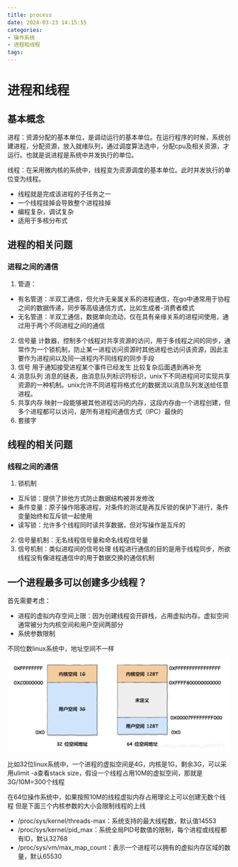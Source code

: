 ```yaml
---
title: process
date: 2024-03-23 14:15:55
categories:
- 操作系统
- 进程和线程
tags:
---
```

# 进程和线程

## 基本概念

进程：资源分配的基本单位，是调动运行的基本单位。在运行程序的时候，系统创建进程，分配资源，放入就绪队列，通过调度算法选中，分配cpu及相关资源，才运行。也就是说进程是系统中并发执行的单位。

线程：在采用微内核的系统中，线程变为资源调度的基本单位。此时并发执行的单位变为线程。

- 线程就是完成该进程的子任务之一
- 一个线程挂掉会导致整个进程挂掉
- 编程复杂，调试复杂
- 适用于多核分布式

## 进程的相关问题

### 进程之间的通信

1. 管道：

- 有名管道：半双工通信，但允许无亲属关系的进程通信，在go中通常用于协程之间的数据传递，同步等高级通信方式，比如生成者-消费者模式
- 无名管道：半双工通信，数据单向流动，仅在具有亲缘关系的进程间使用，通过用于两个不同进程之间的通信

2. 信号量
   计数器，控制多个线程对共享资源的访问，用于多线程之间的同步，通常作为一个锁机制，防止某一进程访问资源时其他进程也访问该资源，因此主要作为进程间以及同一进程内不同线程的同步手段
3. 信号
   用于通知接受进程某个事件已经发生
   比较复杂后面遇到再补充
4. 消息队列
   消息的链表，由消息队列标识符标识，unix下不同进程间可实现共享资源的一种机制。unix允许不同进程将格式化的数据流以消息队列发送给任意进程。
5. 共享内存
   映射一段能够被其他进程访问的内存，这段内存由一个进程创建，但多个进程都可以访问，是所有进程间通信方式（IPC）最快的
6. 套接字

## 线程的相关问题

### 线程之间的通信

1. 锁机制

- 互斥锁：提供了排他方式防止数据结构被并发修改
- 条件变量：原子操作阻塞进程，对条件的测试是再互斥锁的保护下进行，条件变量始终和互斥锁一起使用
- 读写锁：允许多个线程同时读共享数据，但对写操作是互斥的

2. 信号量机制：无名线程信号量和命名线程信号量
3. 信号机制：类似进程间的信号处理
   线程进行通信的目的是用于线程同步，所欲线程没有像进程通信中的用于数据交换的通信机制

## 一个进程最多可以创建多少线程？

首先需要考虑：

- 进程的虚拟内存空间上限：因为创建线程会开辟栈，占用虚拟内存。虚拟空间通常被分为内核空间和用户空间两部分
- 系统参数限制

不同位数linux系统中，地址空间不一样

![1711190901751](../images/1711190901751.png)

比如32位linux系统中，一个进程的虚拟空间是4G，内核是1G，剩余3G，可以采用ulimit -a查看stack size，假设一个线程占用10M的虚拟空间，那就是3G/10M=300个线程

在64位操作系统中，如果按照10M的线程虚拟内存占用理论上可以创建无数个线程
但是下面三个内核参数的大小会限制线程的上线
- /proc/sys/kernel/threads-max：系统支持的最大线程数，默认值14553
- /proc/sys/kernel/pid_max：系统全局PID号数值的限制，每个进程或线程都有ID，默认32768
- /proc/sys/vm/max_map_count：表示一个进程可以拥有的虚拟内存区域的数量，默认65530